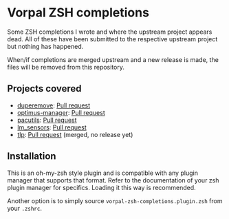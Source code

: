 # Vorpal ZSH completions

Some ZSH completions I wrote and where the upstream project appears dead. All
of these have been submitted to the respective upstream project but nothing has
happened.

When/if completions are merged upstream and a new release is made, the files will
be removed from this repository.

## Projects covered

* [duperemove](https://github.com/markfasheh/duperemove):
  [Pull request](https://github.com/markfasheh/duperemove/pull/281)
* [optimus-manager](https://github.com/Askannz/optimus-manager):
  [Pull request](https://github.com/Askannz/optimus-manager/pull/493)
* [pacutils](https://github.com/andrewgregory/pacutils):
  [Pull request](https://github.com/andrewgregory/pacutils/pull/55)
* [lm_sensors](https://github.com/lm-sensors/lm-sensors):
  [Pull request](https://github.com/lm-sensors/lm-sensors/pull/404)
* [tlp](https://github.com/linrunner/TLP):
  [Pull request](https://github.com/linrunner/TLP/pull/637) (merged, no release yet)

## Installation

This is an oh-my-zsh style plugin and is compatible with any plugin manager
that supports that format. Refer to the documentation of your zsh plugin
manager for specifics. Loading it this way is recommended.

Another option is to simply source `vorpal-zsh-completions.plugin.zsh` from
your `.zshrc`.
